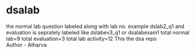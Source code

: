 # dsalab
the normal lab question labeled along with lab no. example dslab2_q1 and evaluation is seprately labeled like dslabev3_q1 or dsalabexam1
total normal lab=9
total evaluation=3
total lab activity=12
This the dsa repo 
<br>
Author - Atharva
